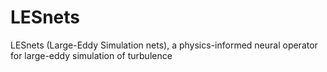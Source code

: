 # LESnets
LESnets (Large-Eddy Simulation nets), a physics-informed neural operator for large-eddy simulation of turbulence
